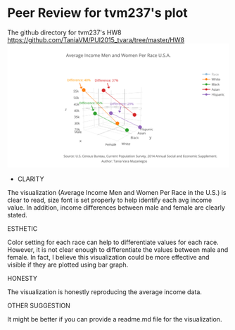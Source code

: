 # Peer Review for tvm237's plot

The github directory for tvm237's HW8
https://github.com/TaniaVM/PUI2015_tvara/tree/master/HW8
![alt image](https://github.com/seuen/PUI2015_szhang/blob/master/HW8/Peer%20Review/tania.png)

* CLARITY

The visualization (Average Income Men and Women Per Race in the U.S.) is clear to read, size font is set properly to help identify each avg income value. In addition, income differences between male and female are clearly stated.

ESTHETIC

Color setting for each race can help to differentiate values for each race. However, it is not clear enough to differentiate the values between male and female. In fact, I believe this visualization could be more effective and visible if they are plotted using bar graph.

HONESTY

The visualization is honestly reproducing the average income data.

OTHER SUGGESTION

It might be better if you can provide a readme.md file for the visualization.
